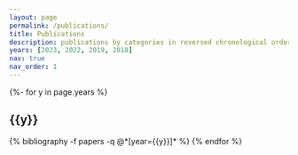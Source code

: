 ```yaml
---
layout: page
permalink: /publications/
title: Publications
description: publications by categories in reversed chronological order. # generated by jekyll-scholar.
years: [2023, 2022, 2019, 2018]
nav: true
nav_order: 1
---
```

<!-- _pages/publications.md -->
<div class="publications">

{%- for y in page.years %}
  <h2 class="year">{{y}}</h2>
  {% bibliography -f papers -q @*[year={{y}}]* %}
{% endfor %}

</div>
